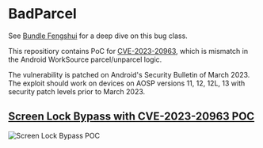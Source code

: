 # BadParcel

See [Bundle Fengshui](https://chal13w1zz.github.io/posts/bundle-fengshui-android-s-self-changing-bundle/) for a deep dive on this bug class.

This repositiory contains PoC for [CVE-2023-20963](https://source.android.com/docs/security/bulletin/2023-03-01#framework), which is mismatch in the Android WorkSource parcel/unparcel logic.

The vulnerability is patched on Android's Security Bulletin of March 2023. The exploit should work on devices on AOSP versions 11, 12, 12L, 13 with security patch levels prior to March 2023. 

## [Screen Lock Bypass with CVE-2023-20963 POC](https://twitter.com/i/status/1675460923664760832)

![Screen Lock Bypass POC](assets/CVE-2023-20963.gif)
